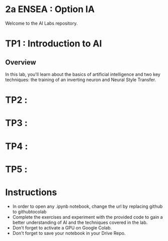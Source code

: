 # 2a ENSEA : Option IA

Welcome to the AI Labs repository.

# TP1 : Introduction to AI

## Overview

In this lab, you'll learn about the basics of artificial intelligence and two key techniques: the training of an inverting neuron and Neural Style Transfer. 

# TP2 : 

# TP3 : 

# TP4 :

# TP5 : 

# Instructions

- In order to open any .ipynb notebook, change the url by replacing github to githubtocolab
- Complete the exercises and experiment with the provided code to gain a better understanding of AI and the techniques covered in the lab.
- Don't forget to activate a GPU on Google Colab.
- Don't forget to save your notebook in your Drive Repo.
